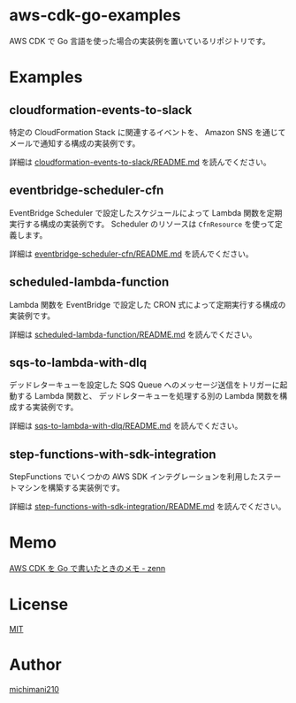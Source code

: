 aws-cdk-go-examples
===

AWS CDK で Go 言語を使った場合の実装例を置いているリポジトリです。

# Examples

## cloudformation-events-to-slack

特定の CloudFormation Stack に関連するイベントを、 Amazon SNS を通じてメールで通知する構成の実装例です。

詳細は [cloudformation-events-to-slack/README.md](https://github.com/michimani/aws-cdk-go-examples/blob/main/cloudformation-events-to-slack) を読んでください。

## eventbridge-scheduler-cfn

EventBridge Scheduler で設定したスケジュールによって Lambda 関数を定期実行する構成の実装例です。 Scheduler のリソースは `CfnResource` を使って定義します。

詳細は [eventbridge-scheduler-cfn/README.md](https://github.com/michimani/aws-cdk-go-examples/blob/main/eventbridge-scheduler-cfn) を読んでください。

## scheduled-lambda-function

Lambda 関数を EventBridge で設定した CRON 式によって定期実行する構成の実装例です。

詳細は [scheduled-lambda-function/README.md](https://github.com/michimani/aws-cdk-go-examples/blob/main/scheduled-lambda-function) を読んでください。

## sqs-to-lambda-with-dlq

デッドレターキューを設定した SQS Queue へのメッセージ送信をトリガーに起動する Lambda 関数と、 デッドレターキューを処理する別の Lambda 関数を構成する実装例です。

詳細は [sqs-to-lambda-with-dlq/README.md](https://github.com/michimani/aws-cdk-go-examples/blob/main/sqs-to-lambda-with-dlq) を読んでください。

## step-functions-with-sdk-integration

StepFunctions でいくつかの AWS SDK インテグレーションを利用したステートマシンを構築する実装例です。

詳細は [step-functions-with-sdk-integration/README.md](https://github.com/michimani/aws-cdk-go-examples/blob/main/step-functions-with-sdk-integration) を読んでください。

# Memo

[AWS CDK を Go で書いたときのメモ - zenn](https://zenn.dev/michimani/scraps/3fb7f8675ef22e)

# License

[MIT](https://github.com/michimani/aws-cdk-go-examples/blob/main/LICENSE)

# Author

[michimani210](https://twitter.com/michimani210)